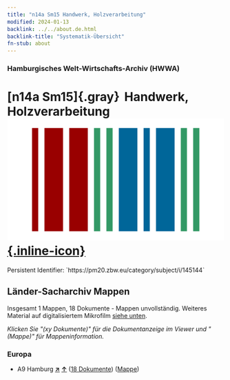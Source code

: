```yaml
---
title: "n14a Sm15 Handwerk, Holzverarbeitung"
modified: 2024-01-13
backlink: ../../about.de.html
backlink-title: "Systematik-Übersicht"
fn-stub: about
---
```


### Hamburgisches Welt-Wirtschafts-Archiv (HWWA)

# [n14a Sm15]{.gray}&#8201; Handwerk, Holzverarbeitung &#160; [![Wikidata](/images/Wikidata-logo.svg "Wikidata"){.inline-icon}](http://www.wikidata.org/entity/Q104710683)

<div class="hint">Persistent Identifier: `https://pm20.zbw.eu/category/subject/i/145144`</div>







## Länder-Sacharchiv Mappen






Insgesamt 1 Mappen, 18 Dokumente - Mappen unvollständig. Weiteres Material auf digitalisiertem Mikrofilm [siehe unten](#filmsections).

_Klicken Sie "(xy Dokumente)" für die Dokumentanzeige im Viewer und "(Mappe)" für Mappeninformation._




### Europa

- A9 Hamburg [**&nearr;**](../../../geo/i/140905/about.de.html "Hamburg (alle Mappen)") [**&uarr;**](../../../geo/about.de.html#A9 "Ländersystematik") (<a href="https://pm20.zbw.eu/iiifview/folder/sh/140905,145144" title="über: Hamburg : Handwerk, Holzverarbeitung" target="_blank">18 Dokumente</a>) ([Mappe](../../../../folder/sh/1409xx/140905/1451xx/145144/about.de.html))



<a id="filmsections" />













